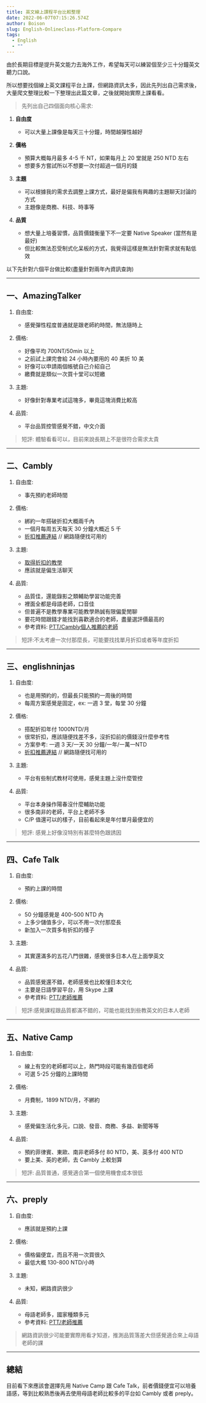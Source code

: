 ```yaml
---
title: 英文線上課程平台比較整理
date: 2022-06-07T07:15:26.574Z
author: Boison
slug: English-Onlineclass-Platform-Compare
tags:
  - English
  - ""
---
```

由於長期目標是提升英文能力去海外工作，希望每天可以練習個至少三十分鐘英文聽力口說。

所以想要找個線上英文課程平台上課，但網路資訊太多，因此先列出自己需求後，大量爬文整理比較一下整理出此篇文章，之後就開始實際上課看看。

> 先列出自己四個面向核心需求:

1. **自由度**

   * 可以大量上課像是每天三十分鐘，時間越彈性越好
2. **價格**

   * 預算大概每月最多 4-5 千 NT，如果每月上 20 堂就是 250 NTD 左右
   * 想要多方嘗試所以不想要一次付超過一個月的錢
3. **主題**

   * 可以根據我的需求去調整上課方式，最好是偏我有興趣的主題聊天討論的方式
   * 主題像是商務、科技、時事等
4. **品質**

   * 想大量上培養習慣，品質價錢衡量下不一定要 Native Speaker (當然有是最好)
   * 但比較無法忍受制式化呆板的方式，我覺得這樣是無法針對需求就有點低效

以下先針對六個平台做比較(盡量針對兩年內資訊查詢)

- - -

## 一、AmazingTalker

1. 自由度:

   * 感覺彈性程度普通就是跟老師約時間，無法隨時上
2. 價格: 

   * 好像平均 700NT/50min 以上
   * 之前試上課完會給 24 小時內要用的 40 美折 10 美
   * 好像可以申請兩個帳號自己介紹自己
   * 繳費就是類似一次買十堂可以短繳
3. 主題: 

   * 好像針對專業考試這塊多，畢竟這塊消費比較高
4. 品質: 

   * 平台品質控管感覺不錯，中文介面

> 短評: 體驗看看可以，目前來說長期上不是很符合需求太貴

- - -

## 二、Cambly

1. 自由度:

   * 事先預約老師時間 
2. 價格: 

   * 綁約一年搭破折扣大概兩千內
   * 一個月每周五天每天 30 分鐘大概近 5 千
   * [折扣推薦連結](https://www.cambly.com/en?referralCode=TINOTE&lang=zh_TW) // 網路隨便找可用的
3. 主題: 

   * [取得折扣的教學](https://www.ptt.cc/bbs/Language/M.1635265262.A.42F.html#:~:text=cambly%5Ckids%E9%BB%91%E4%BA%94%E6%8A%98%E6%89%A3%E8%A8%8E%E8%AB%96%2B%E6%8E%A8%E8%96%A6nativecamp)
   * 應該就是偏生活聊天 
4. 品質: 

   * 品質佳，還能錄影之類輔助學習功能完善
   * 裡面全都是母語老師，口音佳
   * 但普遍不是教學專業可能教學熱誠有限偏愛閒聊
   * 要花時間跟錢才能找到喜歡適合的老師，盡量選評價最高的
   * 參考資料: [PTT/Cambly個人推薦的老師](https://www.ptt.cc/bbs/Language/M.1629033111.A.444.html)

> 短評:不太考慮一次付那麼長，可能要找找單月折扣或者等年度折扣

- - -

## 三、englishninjas

1. 自由度:

   * 也是用預約的，但最長只能預約一周後的時間 
   * 每周方案感覺是固定，ex: 一週 3 堂，每堂 30 分鐘
2. 價格: 

   * 搭配折扣年付 1000NTD/月
   * 很常折扣，應該隨便找差不多，沒折扣前的價錢沒什麼參考性
   * 方案參考: 一週 3 天/一天 30 分鐘/一年/一萬一NTD
   * [折扣推薦連結](https://landing.englishninjas.com/invited/en/?referral_code=xhis983g) // 網路隨便找可用的
3. 主題: 

   * 平台有些制式教材可使用，感覺主題上沒什麼管控 
4. 品質: 

   * 平台本身操作陽春沒什麼輔助功能
   * 很多南非的老師，平台上老師不多
   * C/P 值還可以的樣子，目前看起來是年付單月最便宜的

> 短評: 感覺上好像沒特別有甚麼特色跟誘因

- - -

## 四、Cafe Talk

1. 自由度:

   * 預約上課的時間
2. 價格: 

   * 50 分鐘感覺是 400-500 NTD 內
   * 上多少儲值多少，可以不用一次付那麼長 
   * 新加入一次買多有折扣的樣子
3. 主題: 

   * 其實還滿多的五花八門很雜，感覺很多日本人在上面學英文
4. 品質:

   * 品質感覺還不錯，老師感覺也比較懂日本文化 
   * 主要是日語學習平台，用 Skype 上課
   * 參考資料: [PTT/老師推薦](https://www.ptt.cc/bbs/Language/M.1569858603.A.3E7.html)

> 短評:感覺課程跟品質都滿不錯的，可能也能找到些教英文的日本人老師

- - -

## 五、Native Camp

1. 自由度:

   * 線上有空的老師都可以上，熱門時段可能有幾百個老師
   * 可選 5-25 分鐘的上課時間 
2. 價格: 

   * 月費制，1899 NTD/月，不綁約
3. 主題: 

   * 感覺偏生活化多元，口說、發音、商務、多益、新聞等等 
4. 品質: 

   * 預約菲律賓、東歐、南非老師多付 80 NTD，美、英多付 400 NTD
   * 要上美、英的老師，去 Cambly 上較划算

> 短評: 品質普通，感覺適合第一個使用機會成本很低

- - -

## 六、preply

1. 自由度:

   * 應該就是預約上課
2. 價格: 

   * 價格偏便宜，而且不用一次買很久
   * 最低大概 130-800 NTD/小時
3. 主題: 

   * 未知，網路資訊很少
4. 品質: 

   * 母語老師多，國家種類多元
   * 參考資料: [PTT/老師推薦](https://pttcareer.com/language/M.1653303163.A.570.html)

> 網路資訊很少可能要實際用看才知道，推測品質落差大但感覺適合來上母語老師的課

- - -

## 總結

目前看下來應該會選擇先用 Native Camp 跟 Cafe Talk，前者價錢便宜可以培養語感，等到比較熟悉後再去使用母語老師比較多的平台如 Cambly 或者 preply。